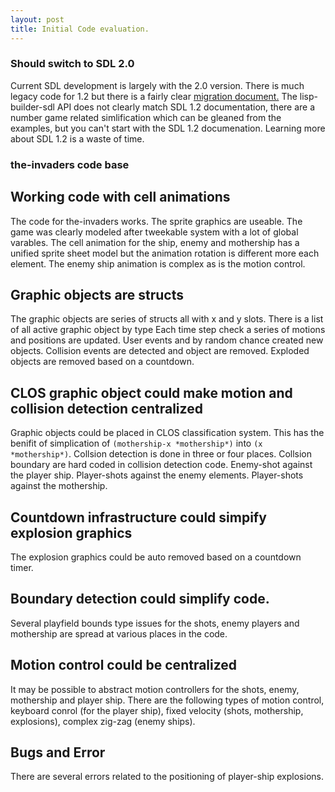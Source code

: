 ```yaml
---
layout: post
title: Initial Code evaluation.
---
```

### Should switch to SDL 2.0
Current SDL development is largely with the 2.0 version.
There is much legacy code for 1.2 but there is a fairly clear [migration document.](https://wiki.libsdl.org/MigrationGuide)
The lisp-builder-sdl API does not clearly match SDL 1.2 documentation,
there are a number game related simlification which can be gleaned from the examples, but you can't start with the SDL 1.2 documenation.
Learning more about SDL 1.2 is a waste of time.

### the-invaders code base
## Working code with cell animations
The code for the-invaders works.
The sprite graphics are useable.
The game was clearly modeled after tweekable system with a lot of global varables.
The cell animation for the ship, enemy and mothership has a unified sprite sheet model but the animation rotation is different more each element. The enemy ship animation is complex as is the motion control.

## Graphic objects are structs

The graphic objects are series of structs all with x and y slots.
There is a list of all active graphic object by type
Each time step check a series of motions and positions are updated.
User events and by random chance created new objects.
Collision events are detected and object are removed.
Exploded objects are removed based on a countdown.

## CLOS graphic object could make motion and collision detection centralized

Graphic objects could be placed in CLOS classification system. This has the benifit of simplication of `(mothership-x *mothership*)` into `(x *mothership*)`.
Collsion detection is done in three or four places.
Collsion boundary are hard coded in collision detection code.
Enemy-shot against the player ship.
Player-shots against the enemy elements.
Player-shots against the mothership.

## Countdown infrastructure could simpify explosion graphics

The explosion graphics could be auto removed based on a countdown timer.

## Boundary detection could simplify code.

Several playfield bounds type issues for the shots, enemy players and mothership are spread at various places in the code.

## Motion control could be centralized

It may be possible to abstract motion controllers for the shots, enemy, mothership and player ship. There are the following types of motion control, keyboard conrol (for the player ship), fixed velocity (shots, mothership, explosions), complex zig-zag (enemy ships).

## Bugs and Error

There are several errors related to the positioning of player-ship explosions.

